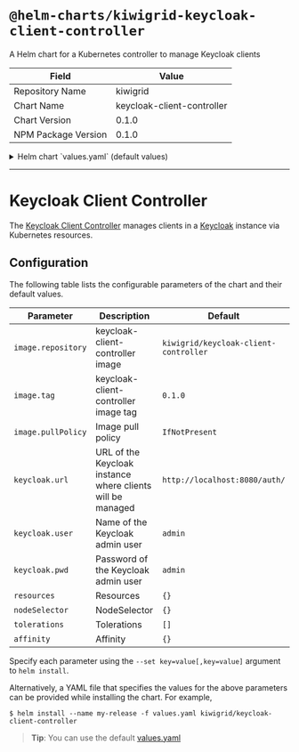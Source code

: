 # `@helm-charts/kiwigrid-keycloak-client-controller`

A Helm chart for a Kubernetes controller to manage Keycloak clients

| Field               | Value                      |
| ------------------- | -------------------------- |
| Repository Name     | kiwigrid                   |
| Chart Name          | keycloak-client-controller |
| Chart Version       | 0.1.0                      |
| NPM Package Version | 0.1.0                      |

<details>

<summary>Helm chart `values.yaml` (default values)</summary>

```yaml
# Default values for keycloak-client-controller.
# This is a YAML-formatted file.
# Declare variables to be passed into your templates.

replicaCount: 1

image:
  repository: kiwigrid/keycloak-client-controller
  tag: 0.1.0
  pullPolicy: IfNotPresent

nameOverride: ''
fullnameOverride: ''

keycloak:
  url: http://localhost:8080/auth/
  user: admin
  pwd: admin

resources:
  {}
  # We usually recommend not to specify default resources and to leave this as a conscious
  # choice for the user. This also increases chances charts run on environments with little
  # resources, such as Minikube. If you do want to specify resources, uncomment the following
  # lines, adjust them as necessary, and remove the curly braces after 'resources:'.
  # limits:
  #   cpu: 100m
  #   memory: 256Mi
  # requests:
  #   cpu: 100m
  #   memory: 192Mi

nodeSelector: {}

tolerations: []

affinity: {}
```

</details>

---

# Keycloak Client Controller

The [Keycloak Client Controller](https://github.com/kiwigrid/keycloak-client-controller) manages clients in
a [Keycloak](https://www.keycloak.org) instance via Kubernetes resources.

## Configuration

The following table lists the configurable parameters of the chart and their default values.

| Parameter          | Description                                                | Default                               |
| ------------------ | ---------------------------------------------------------- | ------------------------------------- |
| `image.repository` | keycloak-client-controller image                           | `kiwigrid/keycloak-client-controller` |
| `image.tag`        | keycloak-client-controller image tag                       | `0.1.0`                               |
| `image.pullPolicy` | Image pull policy                                          | `IfNotPresent`                        |
| `keycloak.url`     | URL of the Keycloak instance where clients will be managed | `http://localhost:8080/auth/`         |
| `keycloak.user`    | Name of the Keycloak admin user                            | `admin`                               |
| `keycloak.pwd`     | Password of the Keycloak admin user                        | `admin`                               |
| `resources`        | Resources                                                  | `{}`                                  |
| `nodeSelector`     | NodeSelector                                               | `{}`                                  |
| `tolerations`      | Tolerations                                                | `[]`                                  |
| `affinity`         | Affinity                                                   | `{}`                                  |

Specify each parameter using the `--set key=value[,key=value]` argument to `helm install`.

Alternatively, a YAML file that specifies the values for the above parameters can be provided while installing the chart. For example,

```console
$ helm install --name my-release -f values.yaml kiwigrid/keycloak-client-controller
```

> **Tip**: You can use the default [values.yaml](values.yaml)
